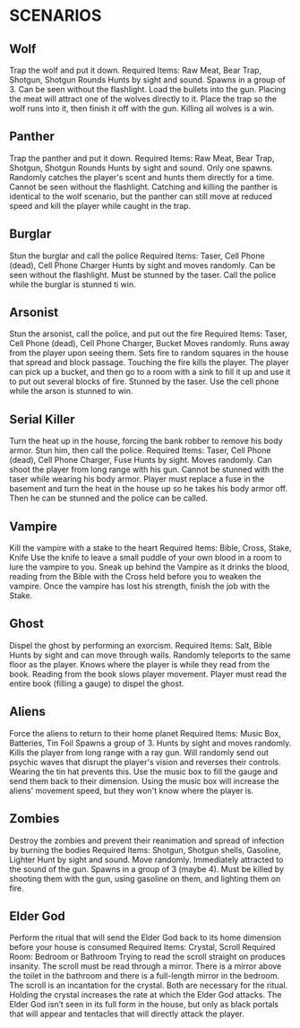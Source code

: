 # SCENARIOS
## Wolf
Trap the wolf and put it down.
Required Items: Raw Meat, Bear Trap, Shotgun, Shotgun Rounds
Hunts by sight and sound. Spawns in a group of 3. Can be seen without the flashlight. Load the bullets into the gun. Placing the meat will attract one of the wolves directly to it. Place the trap so the wolf runs into it, then finish it off with the gun. Killing all wolves is a win.

## Panther
Trap the panther and put it down.
Required Items: Raw Meat, Bear Trap, Shotgun, Shotgun Rounds
Hunts by sight and sound. Only one spawns. Randomly catches the player's scent and hunts them directly for a time. Cannot be seen without the flashlight. Catching and killing the panther is identical to the wolf scenario, but the panther can still move at reduced speed and kill the player while caught in the trap.

## Burglar
Stun the burglar and call the police
Required Items: Taser, Cell Phone (dead), Cell Phone Charger
Hunts by sight and moves randomly. Can be seen without the flashlight. Must be stunned by the taser. Call the police while the burglar is stunned ti win.

## Arsonist
Stun the arsonist, call the police, and put out the fire
Required Items: Taser, Cell Phone (dead), Cell Phone Charger, Bucket
Moves randomly. Runs away from the player upon seeing them. Sets fire to random squares in the house that spread and block passage. Touching the fire kills the player. The player can pick up a bucket, and then go to a room with a sink to fill it up and use it to put out several blocks of fire. Stunned by the taser. Use the cell phone while the arson is stunned to win.

## Serial Killer
Turn the heat up in the house, forcing the bank robber to remove his body armor. Stun him, then call the police.
Required Items: Taser, Cell Phone (dead), Cell Phone Charger, Fuse
Hunts by sight. Moves randomly. Can shoot the player from long range with his gun. Cannot be stunned with the taser while wearing his body armor. Player must replace a fuse in the basement and turn the heat in the house up so he takes his body armor off. Then he can be stunned and the police can be called.

## Vampire
Kill the vampire with a stake to the heart
Required Items: Bible, Cross, Stake, Knife
Use the knife to leave a small puddle of your own blood in a room to lure the vampire to you. Sneak up behind the Vampire as it drinks the blood, reading from the Bible with the Cross held before you to weaken the vampire. Once the vampire has lost his strength, finish the job with the Stake.

## Ghost
Dispel the ghost by performing an exorcism.
Required Items: Salt, Bible
Hunts by sight and can move through walls. Randomly teleports to the same floor as the player. Knows where the player is while they read from the book. Reading from the book slows player movement. Player must read the entire book (filling a gauge) to dispel the ghost.

## Aliens
Force the aliens to return to their home planet
Required Items: Music Box, Batteries, Tin Foil
Spawns a group of 3. Hunts by sight and moves randomly. Kills the player from long range with a ray gun. Will randomly send out psychic waves that disrupt the player's vision and reverses their controls. Wearing the tin hat prevents this. Use the music box to fill the gauge and send them back to their dimension. Using the music box will increase the aliens' movement speed, but they won't know where the player is.

## Zombies
Destroy the zombies and prevent their reanimation and spread of infection by burning the bodies
Required Items: Shotgun, Shotgun shells, Gasoline, Lighter
Hunt by sight and sound. Move randomly. Immediately attracted to the sound of the gun. Spawns in a group of 3 (maybe 4). Must be killed by shooting them with the gun, using gasoline on them, and lighting them on fire.

## Elder God
Perform the ritual that will send the Elder God back to its home dimension before your house is consumed
Required Items: Crystal, Scroll
Required Room: Bedroom or Bathroom
Trying to read the scroll straight on produces insanity. The scroll must be read through a mirror. There is a mirror above the toilet in the bathroom and there is a full-length mirror in the bedroom. The scroll is an incantation for the crystal. Both are necessary for the ritual. Holding the crystal increases the rate at which the Elder God attacks. The Elder God isn’t seen in its full form in the house, but only as black portals that will appear and tentacles that will directly attack the player.